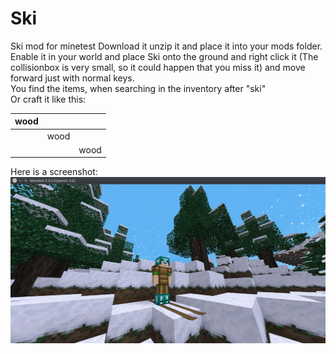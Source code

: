 # Ski
Ski mod for minetest
Download it unzip it and place it into your mods folder.
Enable it in your world and place Ski onto the ground and right click it (The collisionbox is very small, so it could happen that you miss it) and move forward just with normal keys.  
You find the items, when searching in the inventory after "ski"  
Or craft it like this:  

|wood|     |     |
|----|-----|-----|
|    |wood |     |
|    |     |wood |

Here is a screenshot:  
![Screenshot](https://raw.githubusercontent.com/qawsedrftgzh/Ski/main/sshots/skimod.png)
